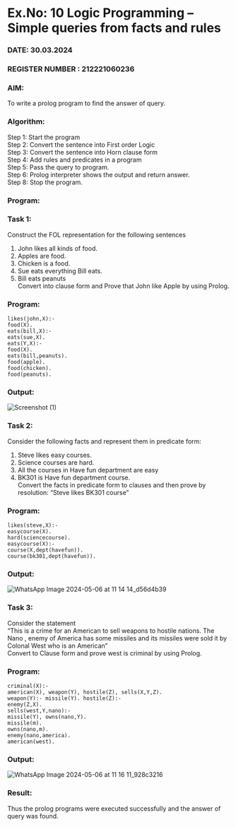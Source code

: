 # Ex.No: 10  Logic Programming –  Simple queries from facts and rules
### DATE: 30.03.2024                                                                          
### REGISTER NUMBER : 212221060236
### AIM: 
To write a prolog program to find the answer of query. 
###  Algorithm:
 Step 1: Start the program <br> 
 Step 2: Convert the sentence into First order Logic  <br> 
 Step 3:  Convert the sentence into Horn clause form  <br> 
 Step 4: Add rules and predicates in a program   <br> 
 Step 5:  Pass the query to program. <br> 
 Step 6: Prolog interpreter shows the output and return answer. <br> 
 Step 8:  Stop the program.
### Program:
### Task 1:
Construct the FOL representation for the following sentences <br> 
1.	John likes all kinds of food.  <br> 
2.	Apples are food.  <br> 
3.	Chicken is a food.  <br> 
4.	Sue eats everything Bill eats. <br> 
5.	 Bill eats peanuts  <br> 
   Convert into clause form and Prove that John like Apple by using Prolog. <br> 
### Program:
```
likes(john,X):-
food(X).
eats(bill,X):-
eats(sue,X).
eats(Y,X):-
food(X).
eats(bill,peanuts).
food(apple).
food(chicken).
food(peanuts).
```
### Output:
![Screenshot (1)](https://github.com/samyuktha161/AI_Lab_2023-24/assets/160303229/458f26f0-c0b1-43b0-b33c-7148bc1803bb)

### Task 2:
Consider the following facts and represent them in predicate form: <br>              
1.	Steve likes easy courses. <br> 
2.	Science courses are hard. <br> 
3. All the courses in Have fun department are easy <br> 
4. BK301 is Have fun department course.<br> 
Convert the facts in predicate form to clauses and then prove by resolution: “Steve likes BK301 course”<br> 

### Program:
```
likes(steve,X):-
easycourse(X).
hard(sciencecourse).
easycourse(X):-
course(X,dept(havefun)).
course(bk301,dept(havefun)).
```
### Output:
![WhatsApp Image 2024-05-06 at 11 14 14_d56d4b39](https://github.com/samyuktha161/AI_Lab_2023-24/assets/160303229/4fa33ec5-426b-4374-b0e9-8de305f3adc0)

### Task 3:
Consider the statement <br> 
“This is a crime for an American to sell weapons to hostile nations. The Nano , enemy of America has some missiles and its missiles were sold it by Colonal West who is an American” <br> 
Convert to Clause form and prove west is criminal by using Prolog.<br> 
### Program:
```
criminal(X):-
american(X), weapon(Y), hostile(Z), sells(X,Y,Z).
weapon(Y):- missile(Y). hostile(Z):-
enemy(Z,X).
sells(west,Y,nano):-
missile(Y), owns(nano,Y).
missile(m).
owns(nano,m).
enemy(nano,america).
american(west).
```

### Output:
![WhatsApp Image 2024-05-06 at 11 16 11_928c3216](https://github.com/samyuktha161/AI_Lab_2023-24/assets/160303229/46ea7431-40a8-4b24-a43b-ecb3ff75b6a6)

### Result:
Thus the prolog programs were executed successfully and the answer of query was found.
